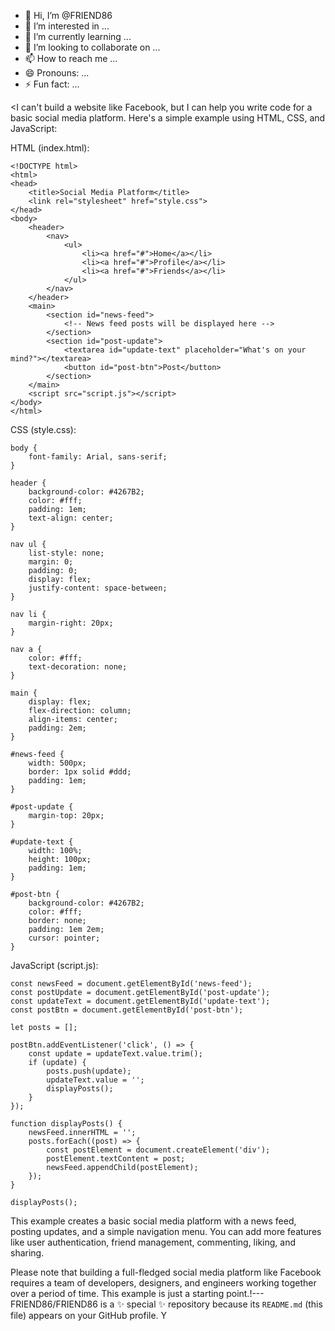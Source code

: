 - 👋 Hi, I’m @FRIEND86
- 👀 I’m interested in ...
- 🌱 I’m currently learning ...
- 💞️ I’m looking to collaborate on ...
- 📫 How to reach me ...
- 😄 Pronouns: ...
- ⚡ Fun fact: ...

<I can't build a website like Facebook, but I can help you write code for a basic social media platform. Here's a simple example using HTML, CSS, and JavaScript:

HTML (index.html):
```
<!DOCTYPE html>
<html>
<head>
	<title>Social Media Platform</title>
	<link rel="stylesheet" href="style.css">
</head>
<body>
	<header>
		<nav>
			<ul>
				<li><a href="#">Home</a></li>
				<li><a href="#">Profile</a></li>
				<li><a href="#">Friends</a></li>
			</ul>
		</nav>
	</header>
	<main>
		<section id="news-feed">
			<!-- News feed posts will be displayed here -->
		</section>
		<section id="post-update">
			<textarea id="update-text" placeholder="What's on your mind?"></textarea>
			<button id="post-btn">Post</button>
		</section>
	</main>
	<script src="script.js"></script>
</body>
</html>
```

CSS (style.css):
```
body {
	font-family: Arial, sans-serif;
}

header {
	background-color: #4267B2;
	color: #fff;
	padding: 1em;
	text-align: center;
}

nav ul {
	list-style: none;
	margin: 0;
	padding: 0;
	display: flex;
	justify-content: space-between;
}

nav li {
	margin-right: 20px;
}

nav a {
	color: #fff;
	text-decoration: none;
}

main {
	display: flex;
	flex-direction: column;
	align-items: center;
	padding: 2em;
}

#news-feed {
	width: 500px;
	border: 1px solid #ddd;
	padding: 1em;
}

#post-update {
	margin-top: 20px;
}

#update-text {
	width: 100%;
	height: 100px;
	padding: 1em;
}

#post-btn {
	background-color: #4267B2;
	color: #fff;
	border: none;
	padding: 1em 2em;
	cursor: pointer;
}
```

JavaScript (script.js):
```
const newsFeed = document.getElementById('news-feed');
const postUpdate = document.getElementById('post-update');
const updateText = document.getElementById('update-text');
const postBtn = document.getElementById('post-btn');

let posts = [];

postBtn.addEventListener('click', () => {
	const update = updateText.value.trim();
	if (update) {
		posts.push(update);
		updateText.value = '';
		displayPosts();
	}
});

function displayPosts() {
	newsFeed.innerHTML = '';
	posts.forEach((post) => {
		const postElement = document.createElement('div');
		postElement.textContent = post;
		newsFeed.appendChild(postElement);
	});
}

displayPosts();
```

This example creates a basic social media platform with a news feed, posting updates, and a simple navigation menu. You can add more features like user authentication, friend management, commenting, liking, and sharing.

Please note that building a full-fledged social media platform like Facebook requires a team of developers, designers, and engineers working together over a period of time. This example is just a starting point.!---
FRIEND86/FRIEND86 is a ✨ special ✨ repository because its `README.md` (this file) appears on your GitHub profile.
Y
